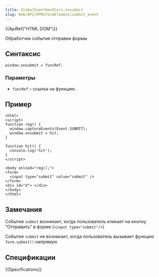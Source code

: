 ```yaml
---
title: GlobalEventHandlers.onsubmit
slug: Web/API/HTMLFormElement/submit_event
---
```


{{ApiRef("HTML DOM")}}

Обработчик события отправки формы

## Синтаксис

```
window.onsubmit = funcRef;
```

### Параметры

- `funcRef` – ссылка на функцию.

## Пример

```
<html>
<script>
function reg() {
  window.captureEvents(Event.SUBMIT);
  window.onsubmit = hit;
}

function hit() {
  console.log('hit');
}
</script>

<body onload="reg();">
<form>
  <input type="submit" value="submit" />
</form>
<div id="d"> </div>
</body>
</html>
```

## Замечания

Событие `submit` возникает, когда пользователь кликает на кнопку "Отправить" в форме (`<input type="submit"/>`)

Событие `submit` не возникает, когда пользователь вызывает функцию `form.submit()` напрямую

## Спецификации

{{Specifications}}
